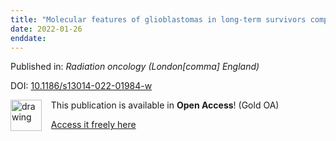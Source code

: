 ```yaml
---
title: "Molecular features of glioblastomas in long-term survivors compared to short-term survivors-a matched-pair analysis."
date: 2022-01-26
enddate:
---
```


Published in: *Radiation oncology (London[comma] England)*

DOI: [10.1186/s13014-022-01984-w](https://doi.org/10.1186/s13014-022-01984-w)

<img src="https://upload.wikimedia.org/wikipedia/commons/thumb/7/77/Open_Access_logo_PLoS_transparent.svg/800px-Open_Access_logo_PLoS_transparent.svg.png" alt="drawing" width="50" align="left"/> &nbsp;&nbsp;&nbsp;This publication is available in **Open Access**! (Gold OA)

&nbsp;&nbsp;&nbsp;[Access it freely here](https://ro-journal.biomedcentral.com/track/pdf/10.1186/s13014-022-01984-w
)

